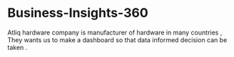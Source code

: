 # Business-Insights-360
Atliq hardware company is manufacturer of hardware in many countries , They wants us to make a dashboard so that data informed decision can be taken .
